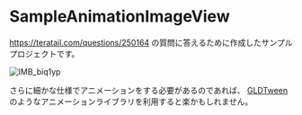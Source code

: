 # SampleAnimationImageView

https://teratail.com/questions/250164 の質問に答えるために作成したサンプルプロジェクトです。

![IMB_biq1yp](https://user-images.githubusercontent.com/137952/77849530-3eabb780-7207-11ea-8730-a88c71c5fc44.gif)

さらに細かな仕様でアニメーションをする必要があるのであれば、 [GLDTween](https://github.com/theguildjp/GLDTween) のようなアニメーションライブラリを利用すると楽かもしれません。
